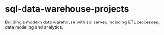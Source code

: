 # sql-data-warehouse-projects
Building a modern data warehouse with sql server, including ETL processes, data modeling and analytics.
